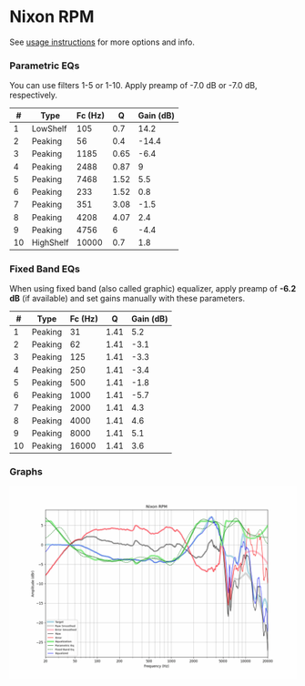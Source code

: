 # Nixon RPM
See [usage instructions](https://github.com/jaakkopasanen/AutoEq#usage) for more options and info.

### Parametric EQs
You can use filters 1-5 or 1-10. Apply preamp of -7.0 dB or -7.0 dB, respectively.

|   # | Type      |   Fc (Hz) |    Q |   Gain (dB) |
|-----|-----------|-----------|------|-------------|
|   1 | LowShelf  |       105 | 0.7  |        14.2 |
|   2 | Peaking   |        56 | 0.4  |       -14.4 |
|   3 | Peaking   |      1185 | 0.65 |        -6.4 |
|   4 | Peaking   |      2488 | 0.87 |         9   |
|   5 | Peaking   |      7468 | 1.52 |         5.5 |
|   6 | Peaking   |       233 | 1.52 |         0.8 |
|   7 | Peaking   |       351 | 3.08 |        -1.5 |
|   8 | Peaking   |      4208 | 4.07 |         2.4 |
|   9 | Peaking   |      4756 | 6    |        -4.4 |
|  10 | HighShelf |     10000 | 0.7  |         1.8 |

### Fixed Band EQs
When using fixed band (also called graphic) equalizer, apply preamp of **-6.2 dB** (if available) and set gains manually with these parameters.

|   # | Type    |   Fc (Hz) |    Q |   Gain (dB) |
|-----|---------|-----------|------|-------------|
|   1 | Peaking |        31 | 1.41 |         5.2 |
|   2 | Peaking |        62 | 1.41 |        -3.1 |
|   3 | Peaking |       125 | 1.41 |        -3.3 |
|   4 | Peaking |       250 | 1.41 |        -3.4 |
|   5 | Peaking |       500 | 1.41 |        -1.8 |
|   6 | Peaking |      1000 | 1.41 |        -5.7 |
|   7 | Peaking |      2000 | 1.41 |         4.3 |
|   8 | Peaking |      4000 | 1.41 |         4.6 |
|   9 | Peaking |      8000 | 1.41 |         5.1 |
|  10 | Peaking |     16000 | 1.41 |         3.6 |

### Graphs
![](./Nixon%20RPM.png)
